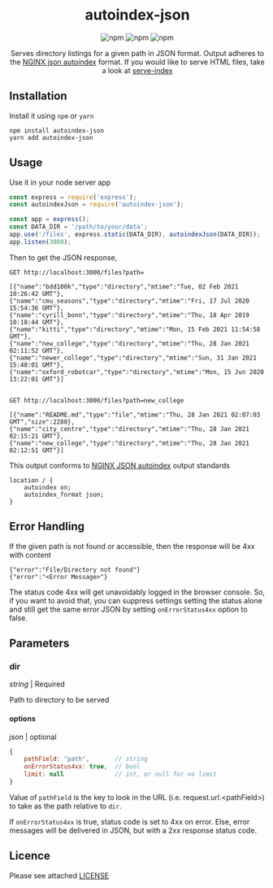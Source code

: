 <h1 align="center">autoindex-json</h1>

<div align="center">

![npm](https://img.shields.io/npm/v/autoindex-json)
![npm](https://img.shields.io/npm/l/autoindex-json)
![npm](https://img.shields.io/npm/dm/autoindex-json)

Serves directory listings for a given path in JSON format. Output adheres to the [NGINX json autoindex](http://nginx.org/en/docs/http/ngx_http_autoindex_module.html#autoindex_format) format. If you would like to serve HTML files, take a look at [serve-index](https://github.com/expressjs/serve-index)
</div>

## Installation

Install it using `npm` or `yarn`

```
npm install autoindex-json
yarn add autoindex-json
```

## Usage

Use it in your node server app

```javascript
const express = require('express');
const autoindexJson = require('autoindex-json');

const app = express();
const DATA_DIR = '/path/to/your/data';
app.use('/files', express.static(DATA_DIR), autoindexJson(DATA_DIR));
app.listen(3000);
```

Then to get the JSON response,

```
GET http://localhost:3000/files?path=

[{"name":"bdd100k","type":"directory","mtime":"Tue, 02 Feb 2021 10:26:42 GMT"},
{"name":"cmu_seasons","type":"directory","mtime":"Fri, 17 Jul 2020 15:54:36 GMT"},
{"name":"cyrill_bonn","type":"directory","mtime":"Thu, 18 Apr 2019 10:18:44 GMT"},
{"name":"kitti","type":"directory","mtime":"Mon, 15 Feb 2021 11:54:58 GMT"},
{"name":"new_college","type":"directory","mtime":"Thu, 28 Jan 2021 02:11:52 GMT"},
{"name":"newer_college","type":"directory","mtime":"Sun, 31 Jan 2021 15:48:01 GMT"},
{"name":"oxford_robotcar","type":"directory","mtime":"Mon, 15 Jun 2020 13:22:01 GMT"}]


GET http://localhost:3000/files?path=new_college

[{"name":"README.md","type":"file","mtime":"Thu, 28 Jan 2021 02:07:03 GMT","size":2280},
{"name":"city_centre","type":"directory","mtime":"Thu, 28 Jan 2021 02:15:21 GMT"},
{"name":"new_college","type":"directory","mtime":"Thu, 28 Jan 2021 02:12:51 GMT"}]
```

This output conforms to [NGINX JSON autoindex](http://nginx.org/en/docs/http/ngx_http_autoindex_module.html#autoindex_format) output standards

```
location / {
    autoindex on;
    autoindex_format json;
}
```

## Error Handling

If the given path is not found or accessible, then the response will be 4xx with content

```
{"error":"File/Directory not found"}
{"error":"<Error Message>"}
```

The status code 4xx will get unavoidably logged in the browser console. So, if you want to avoid that, you can suppress settings setting the status alone and still get the same error JSON by setting `onErrorStatus4xx` option to false.

## Parameters

### dir

*string* | Required

Path to directory to be served


#### options

*json* | optional

```javascript
{
    pathField: "path",       // string
    onErrorStatus4xx: true,  // bool
    limit: null              // int, or null for no limit
}
```

Value of `pathField` is the key to look in the URL (i.e. request.url.\<pathField>) to take as the path relative to `dir`.

If `onErrorStatus4xx` is true, status code is set to 4xx on error. Else, error messages will be delivered in JSON, but with a 2xx response status code.

## Licence

Please see attached [LICENSE](LICENSE)
